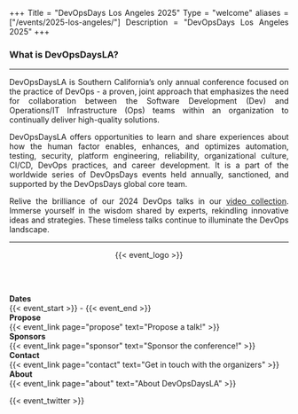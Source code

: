 +++
Title = "DevOpsDays Los Angeles 2025"
Type = "welcome"
aliases = ["/events/2025-los-angeles/"]
Description = "DevOpsDays Los Angeles 2025"
+++
<br>
<div class = "row" id = "main-row">
  <div class = "col-md-6 push-md-8" id = "left-col">
    <h3>What is DevOpsDaysLA?</h3>
  <hr>
  <p>
  DevOpsDaysLA is Southern California’s only annual conference focused on the practice of DevOps - a proven, joint approach that emphasizes the need for collaboration between the Software Development (Dev) and Operations/IT Infrastructure (Ops) teams within an organization to continually deliver high-quality solutions.
  <br>
  <p>
  DevOpsDaysLA offers opportunities to learn and share experiences about how the human factor enables, enhances, and optimizes automation, testing, security, platform engineering, reliability, organizational culture, CI/CD, DevOps practices, and career development. It is a part of the worldwide series of DevOpsDays events held annually, sanctioned, and supported by the DevOpsDays global core team.
  <p>
  Relive the brilliance of our 2024 DevOps talks in our <a href="https://devopsdays.org/events/2024-los-angeles/program">video collection</a>. Immerse yourself in the wisdom shared by experts, rekindling innovative ideas and strategies. These timeless talks continue to illuminate the DevOps landscape.
  <hr>
  </div>
  <div class = "col-md-6 push-md-4" id = "right-col">
    <div style="text-align: center; ">
      {{< event_logo >}}
    </div>
  </div>

  
</div>

<br><br>

<div class = "row">
  <div class = "col-md-2">
    <strong>Dates</strong>
  </div>
  <div class = "col-md-8">
    {{< event_start >}} - {{< event_end >}}
  </div>
</div>

<div class = "row">
  <div class = "col-md-2">
    <strong>Propose</strong>
  </div>
  <div class = "col-md-8">
    {{< event_link page="propose" text="Propose a talk!" >}}
  </div>
</div>

<div class = "row">
  <div class = "col-md-2">
    <strong>Sponsors</strong>
  </div>
  <div class = "col-md-8">
    {{< event_link page="sponsor" text="Sponsor the conference!" >}}
  </div>
</div>

<div class = "row">
  <div class = "col-md-2">
    <strong>Contact</strong>
  </div>
  <div class = "col-md-8">
    {{< event_link page="contact" text="Get in touch with the organizers" >}}
  </div>
</div>

<div class = "row">
  <div class = "col-md-2">
    <strong>About</strong>
  </div>
  <div class = "col-md-8">
    {{< event_link page="about" text="About DevOpsDaysLA" >}}
  </div>
</div>

<!-- Uncomment if you added your city twitter name -->

{{< event_twitter >}}

<style>
  p {
    text-align: justify;
  }
</style>

